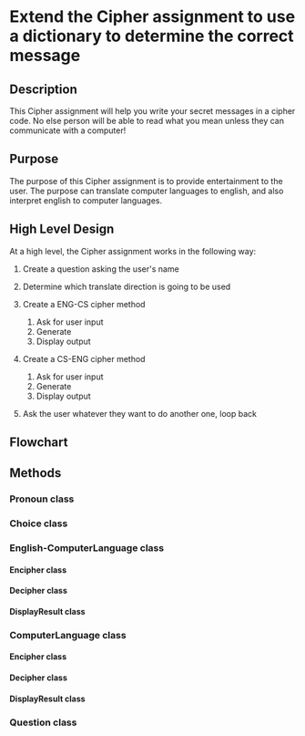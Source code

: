 # Extend the Cipher assignment to use a dictionary to determine the correct message

## Description

This Cipher assignment will help you write your secret messages in a cipher code.  No else person will be able to read what you mean unless they can communicate with a computer!

## Purpose

The purpose of this Cipher assignment is to provide entertainment to the user.  The purpose can translate computer languages to english, and also interpret english to computer languages. 

## High Level Design

At a high level, the Cipher assignment works in the following way:

1. Create a question asking the user's name


2. Determine which translate direction is going to be used


3. Create a ENG-CS cipher method
   1. Ask for user input
   2. Generate
   3. Display output


4. Create a CS-ENG cipher method
   1. Ask for user input
   2. Generate
   3. Display output


5. Ask the user whatever they want to do another one, loop back

## Flowchart

## Methods

### Pronoun class

### Choice class

### English-ComputerLanguage class

#### Encipher class

#### Decipher class

#### DisplayResult class

### ComputerLanguage class

#### Encipher class

#### Decipher class

#### DisplayResult class

### Question class